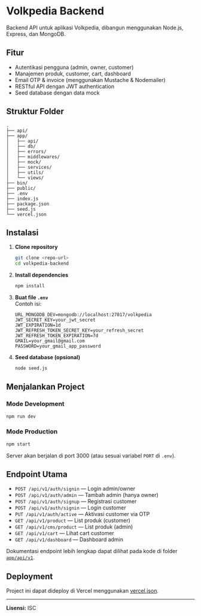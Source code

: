 # Volkpedia Backend

Backend API untuk aplikasi Volkpedia, dibangun menggunakan Node.js, Express, dan MongoDB.

## Fitur

- Autentikasi pengguna (admin, owner, customer)
- Manajemen produk, customer, cart, dashboard
- Email OTP & invoice (menggunakan Mustache & Nodemailer)
- RESTful API dengan JWT authentication
- Seed database dengan data mock

## Struktur Folder

```
.
├── api/
├── app/
│   ├── api/
│   ├── db/
│   ├── errors/
│   ├── middlewares/
│   ├── mock/
│   ├── services/
│   ├── utils/
│   └── views/
├── bin/
├── public/
├── .env
├── index.js
├── package.json
├── seed.js
└── vercel.json
```

## Instalasi

1. **Clone repository**

   ```sh
   git clone <repo-url>
   cd volkpedia-backend
   ```

2. **Install dependencies**

   ```sh
   npm install
   ```

3. **Buat file `.env`**  
   Contoh isi:

   ```
   URL_MONGODB_DEV=mongodb://localhost:27017/volkpedia
   JWT_SECRET_KEY=your_jwt_secret
   JWT_EXPIRATION=1d
   JWT_REFRESH_TOKEN_SECRET_KEY=your_refresh_secret
   JWT_REFRESH_TOKEN_EXPIRATION=7d
   GMAIL=your_gmail@gmail.com
   PASSWORD=your_gmail_app_password
   ```

4. **Seed database (opsional)**
   ```sh
   node seed.js
   ```

## Menjalankan Project

### Mode Development

```sh
npm run dev
```

### Mode Production

```sh
npm start
```

Server akan berjalan di port 3000 (atau sesuai variabel `PORT` di `.env`).

## Endpoint Utama

- `POST /api/v1/auth/signin` — Login admin/owner
- `POST /api/v1/auth/admin` — Tambah admin (hanya owner)
- `POST /api/v1/auth/signup` — Registrasi customer
- `POST /api/v1/auth/signin` — Login customer
- `PUT /api/v1/auth/active` — Aktivasi customer via OTP
- `GET /api/v1/product` — List produk (customer)
- `GET /api/v1/cms/product` — List produk (admin)
- `GET /api/v1/cart` — Lihat cart customer
- `GET /api/v1/dashboard` — Dashboard admin

Dokumentasi endpoint lebih lengkap dapat dilihat pada kode di folder [`app/api/v1`](app/api/v1).

## Deployment

Project ini dapat dideploy di Vercel menggunakan [vercel.json](vercel.json).

---

**Lisensi:** ISC
